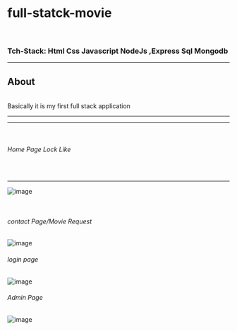 # full-statck-movie
</br>

### Tch-Stack: Html Css Javascript NodeJs ,Express Sql Mongodb

<hr>

## About

</br>
Basically it is my first full stack application 
</br>
<hr>
<hr>
<br>

###### Home Page Lock Like

</br>
<hr>

![image](https://user-images.githubusercontent.com/94160651/201866390-494020e9-4fe5-4ec1-b918-5fa12fd301ac.png)

</br>

###### contact Page/Movie Request

![image](https://user-images.githubusercontent.com/94160651/201866811-9aa095e6-f03a-4a3b-b7fa-87df1723919a.png)
</br>

###### login page

![image](https://user-images.githubusercontent.com/94160651/201867300-bc278d77-d621-4669-ae1d-e98c0d9db985.png)

###### Admin Page

![image](https://user-images.githubusercontent.com/94160651/201867558-b7c2c433-c2c7-4c3d-9486-88b3226d9602.png)



